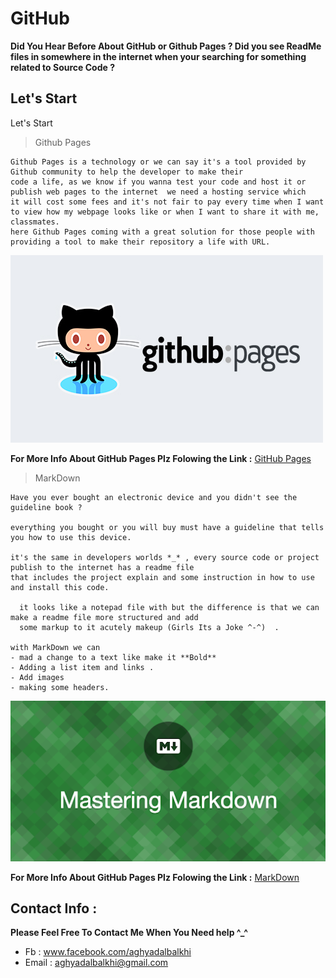 # GitHub 

**Did You Hear Before About GitHub or Github Pages ? Did you see ReadMe files in somewhere in the internet when your searching for something related to Source Code ?**



## Let's Start

Let's Start

> Github Pages

```
Github Pages is a technology or we can say it's a tool provided by Github community to help the developer to make their 
code a life, as we know if you wanna test your code and host it or publish web pages to the internet  we need a hosting service which
it will cost some fees and it's not fair to pay every time when I want to view how my webpage looks like or when I want to share it with me, classmates.
here Github Pages coming with a great solution for those people with providing a tool to make their repository a life with URL.
```
![github_pages](github_pages.jpg) 

**For More Info About GitHub Pages Plz Folowing the Link :** [GitHub Pages](https://pages.github.com/)

> MarkDown

```
Have you ever bought an electronic device and you didn't see the guideline book ?

everything you bought or you will buy must have a guideline that tells you how to use this device. 

it's the same in developers worlds *_* , every source code or project publish to the internet has a readme file
that includes the project explain and some instruction in how to use and install this code.

  it looks like a notepad file with but the difference is that we can make a readme file more structured and add 
  some markup to it acutely makeup (Girls Its a Joke ^-^)  .

with MarkDown we can
- mad a change to a text like make it **Bold**
- Adding a list item and links . 
- Add images
- making some headers. 
```
![MarkDown](markdown.png)

**For More Info About GitHub Pages Plz Folowing the Link :** [MarkDown](https://docs.github.com/en/github/writing-on-github/basic-writing-and-formatting-syntax)

## Contact Info : 
**Please Feel Free To Contact Me When You Need help ^_^**
* Fb : www.facebook.com/aghyadalbalkhi 
* Email : aghyadalbalkhi@gmail.com
